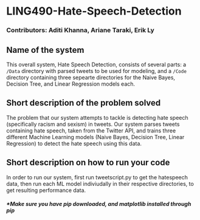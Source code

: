 # **LING490-Hate-Speech-Detection**
### **Contributors:** Aditi Khanna, Ariane Taraki, Erik Ly

## **Name of the system**
This overall system, Hate Speech Detection, consists of several parts: a ```/Data``` directory with parsed tweets to be used for modeling, and a ```/Code``` directory containing three sepearte directories for the Naive Bayes, Decision Tree, and Linear Regression models each.

## **Short description of the problem solved**
The problem that our system attempts to tackle is detecting hate speech (specifically racism and sexism) in tweets. Our system parses tweets containing hate speech, taken from the Twitter API, and trains three different Machine Learning models (Naive Bayes, Decision Tree, Linear Regression) to detect the hate speech using this data.

## **Short description on how to run your code**
In order to run our system, first run tweetscript.py to get the hatespeech data, then run each ML model indiviudally in their respective directories, to get resulting performance data.

##### _*Make sure you have pip downloaded, and matplotlib installed through pip_
